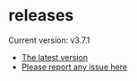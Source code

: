 # releases

Current version: v3.7.1

* [The latest version](https://github.com/inkdropapp/releases/releases/latest)
* [Please report any issue here](https://github.com/inkdropapp/forum)

